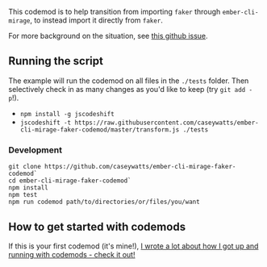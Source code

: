 This codemod is to help transition from importing `faker` through `ember-cli-mirage`, to instead import it directly from `faker`.

For more background on the situation, see [this github issue](https://github.com/samselikoff/ember-cli-mirage/issues/1037#issuecomment-411452618).


## Running the script
The example will run the codemod on all files in the `./tests` folder. Then selectively check in as many changes as you'd like to keep (try `git add -p`!).

- `npm install -g jscodeshift`
- `jscodeshift -t https://raw.githubusercontent.com/caseywatts/ember-cli-mirage-faker-codemod/master/transform.js ./tests`


### Development

```
git clone https://github.com/caseywatts/ember-cli-mirage-faker-codemod`
cd ember-cli-mirage-faker-codemod`
npm install
npm test
npm run codemod path/to/directories/or/files/you/want
```

## How to get started with codemods

If this is your first codemod (it's mine!), [I wrote a lot about how I got up and running with codemods - check it out!](https://caseywatts.com/2018/08/23/codemods.html)
